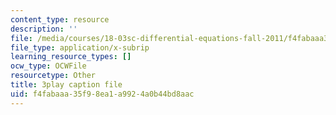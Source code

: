 ```yaml
---
content_type: resource
description: ''
file: /media/courses/18-03sc-differential-equations-fall-2011/f4fabaaa35f98ea1a9924a0b44bd8aac_q0PxCQWG3ic.srt
file_type: application/x-subrip
learning_resource_types: []
ocw_type: OCWFile
resourcetype: Other
title: 3play caption file
uid: f4fabaaa-35f9-8ea1-a992-4a0b44bd8aac
---
```

